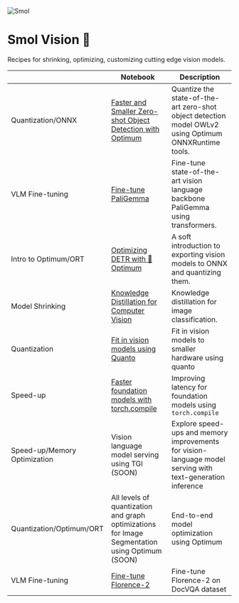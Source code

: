 ![Smol](https://github.com/merveenoyan/smol-vision/assets/53175384/930d5b36-bb9d-4ab6-8b5a-4fec28c48f80)
# Smol Vision 🐣
Recipes for shrinking, optimizing, customizing cutting edge vision models. 

|                              | Notebook                                                                                                                                                                | Description                                                                                                |
|------------------------------|-------------------------------------------------------------------------------------------------------------------------------------------------------------------------|------------------------------------------------------------------------------------------------------------|
| Quantization/ONNX            | [Faster and Smaller Zero-shot Object Detection with Optimum](https://github.com/merveenoyan/smol-vision/blob/main/Faster_Zero_shot_Object_Detection_with_Optimum.ipynb) | Quantize the state-of-the-art zero-shot object detection model OWLv2 using Optimum ONNXRuntime tools.      |
| VLM Fine-tuning              | [Fine-tune PaliGemma](https://github.com/merveenoyan/smol-vision/blob/main/Fine_tune_PaliGemma.ipynb)                                                                   | Fine-tune state-of-the-art vision language backbone PaliGemma using transformers.                          |
| Intro to Optimum/ORT         | [Optimizing DETR with 🤗 Optimum](https://github.com/merveenoyan/smol-vision/blob/main/Reduce_any_model_to_fp16_using_%F0%9F%A4%97_Optimum_DETR.ipynb)                   | A soft introduction to exporting vision models to ONNX and quantizing them.                                |
| Model Shrinking              | [Knowledge Distillation for Computer Vision](https://huggingface.co/docs/transformers/en/tasks/knowledge_distillation_for_image_classification)                         | Knowledge distillation for image classification.                                                           |
| Quantization                 | [Fit in vision models using Quanto](https://github.com/merveenoyan/smol-vision/blob/main/Fit_in_vision_models_using_quanto.ipynb)                                       | Fit in vision models to smaller hardware using quanto                                                      |
| Speed-up                     | [Faster foundation models with torch.compile](https://github.com/merveenoyan/smol-vision/blob/main/Faster_foundation_models_with_torch_compile.ipynb)                   | Improving latency for foundation models using `torch.compile`                                              |
| Speed-up/Memory Optimization | Vision language model serving using TGI (SOON)                                                                                                                          | Explore speed-ups and memory improvements for vision-language model serving with text-generation inference |
| Quantization/Optimum/ORT     | All levels of quantization and graph optimizations for Image Segmentation using Optimum (SOON)                                                                          | End-to-end model optimization using Optimum                                                                |
| VLM Fine-tuning     | [Fine-tune Florence-2](https://github.com/merveenoyan/smol-vision/blob/main/Fine_tune_Florence_2.ipynb)                                                                          | Fine-tune Florence-2 on DocVQA dataset                                                                |
